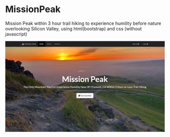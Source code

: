 # MissionPeak
Mission Peak within 3 hour trail hiking to experience humility before nature overlooking Silicon Valley, using html(bootstrap) and css
(without javascript)

<img src="missionpeak.jpg">
